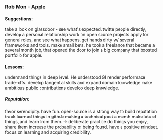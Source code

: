 ### Rob Mon - Apple

#### Suggestions:
take a look on glassdoor - see what's expected.
twitte people directly, develop a personal relationship
work on open source projects
apply for general roles, and see what happens.
get hands dirty w/ several frameworks and tools.
make small bets.
he took a freelance that became a several month job, that opened the door to join a big company that boosted portfolio for apple.

#### Lessons:
understand things in deep level. He understood GI render performace trade-offs.
develop tangential skills and expand domain knowledge
make ambitious public contributions
develop deep knowledge.

##### Reputation:
favor serendipity.
have fun.
open-source is a strong way to build reputation
track learned things in github
making a technical post a month
make lots of things, and learn from them. → deliberate practice
do things you enjoy, share them increase the probability of being found.
have a positive mindset.
focus on learning and acquiring credibility.

